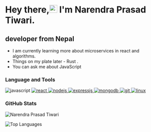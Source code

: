 # Hey there,<img src="https://raw.githubusercontent.com/MartinHeinz/MartinHeinz/master/wave.gif" width="25px"> I'm Narendra Prasad Tiwari.

##  developer from Nepal

- I am currently learning more about microservices in react and algorithms.
- Things on my plate later - Rust .
- You can ask me about JavaScript

### Language and Tools

<a>
  <img src="https://img.shields.io/badge/JavaScript-F7DF1E?style=for-the-badge&logo=javascript&logoColor=black" alt="javascript">
</a>
<a href="https://reactjs.org/" target="_blank"> <img src="https://img.shields.io/badge/React-20232A?style=for-the-badge&logo=react&logoColor=61DAFB" alt="react" /> </a>
<a href="https://nodejs.org" target="_blank"> <img src="https://img.shields.io/badge/Node.js-43853D?style=for-the-badge&logo=node.js&logoColor=white" alt="nodejs" /> </a>
<a href="https://www.expressjs.com" target="_blank"> <img src="https://img.shields.io/badge/Express.js-000000?style=for-the-badge&logo=express&logoColor=white" alt="expressjs" /> </a>
<a href="https://www.mongodb.com/" target="_blank"> <img src="https://img.shields.io/badge/MongoDB-4EA94B?style=for-the-badge&logo=mongodb&logoColor=white" alt="mongodb" /> </a>
<a href="https://git-scm.com/" target="_blank"> <img src="https://img.shields.io/badge/Git-F05032?style=for-the-badge&logo=git&logoColor=white" alt="git" /> </a>
<a href="https://www.linux.org/" target="_blank"> <img src="https://img.shields.io/badge/linux-E79A00?style=for-the-badge&logo=linux&logoColor=black" alt="linux" /> </a>

### GitHub Stats

![Narendra Prasad Tiwari](https://github-readme-stats.vercel.app/api?username=nptiwari&show_icons=true&theme=dark)

![Top Languages](https://github-readme-stats.vercel.app/api/top-langs/?username=nptiwari&show_icons=true&theme=dark)

